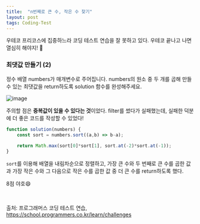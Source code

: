 ```yaml
---
title:  "n번째로 큰 수, 작은 수 찾기"
layout: post
tags: Coding-Test
---
```


우테코 프리코스에 집중하느라 코딩 테스트 연습을 잘 못하고 있다. 우테코 끝나고 나면 열심히 해야지! 💪

### 최댓값 만들기 (2)
정수 배열 numbers가 매개변수로 주어집니다. numbers의 원소 중 두 개를 곱해 만들 수 있는 최댓값을 return하도록 solution 함수를 완성해주세요.








![image](https://user-images.githubusercontent.com/108778921/202905760-dd72a62a-1269-49b5-8471-868138f794ab.png)

주의할 점은 **중복값이 있을 수 있다는 것**이었다.
filter를 썼다가 실패했는데, 실패한 덕분에 더 좋은 코드를 작성할 수 있었다!

```jsx
function solution(numbers) {
    const sort = numbers.sort((a,b) => b-a);
    
    return Math.max(sort[0]*sort[1], sort.at(-2)*sort.at(-1));
}
```
`sort`를 이용해 배열을 내림차순으로 정렬하고,
가장 큰 수와 두 번째로 큰 수를 곱한 값과 가장 작은 수와 그 다음으로 작은 수를 곱한 값 중 더 큰 수를 return하도록 했다. 

8점 야호😄

<br>

출처: 프로그래머스 코딩 테스트 연습, https://school.programmers.co.kr/learn/challenges
<br>
<br>
